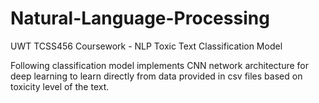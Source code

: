 # Natural-Language-Processing
UWT TCSS456 Coursework - NLP Toxic Text Classification Model

Following classification model implements CNN network architecture for deep learning to learn directly from data provided in csv files based on toxicity level of the text.
